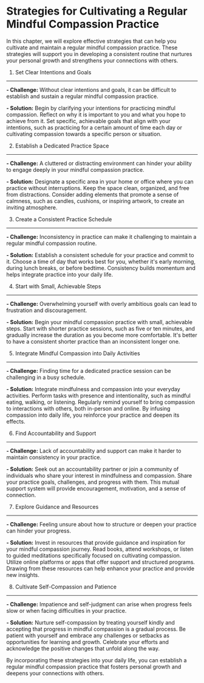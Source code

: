 Strategies for Cultivating a Regular Mindful Compassion Practice
===========================================================================

In this chapter, we will explore effective strategies that can help you cultivate and maintain a regular mindful compassion practice. These strategies will support you in developing a consistent routine that nurtures your personal growth and strengthens your connections with others.

1. Set Clear Intentions and Goals
---------------------------------

**- Challenge:** Without clear intentions and goals, it can be difficult to establish and sustain a regular mindful compassion practice.

**- Solution:** Begin by clarifying your intentions for practicing mindful compassion. Reflect on why it is important to you and what you hope to achieve from it. Set specific, achievable goals that align with your intentions, such as practicing for a certain amount of time each day or cultivating compassion towards a specific person or situation.

2. Establish a Dedicated Practice Space
---------------------------------------

**- Challenge:** A cluttered or distracting environment can hinder your ability to engage deeply in your mindful compassion practice.

**- Solution:** Designate a specific area in your home or office where you can practice without interruptions. Keep the space clean, organized, and free from distractions. Consider adding elements that promote a sense of calmness, such as candles, cushions, or inspiring artwork, to create an inviting atmosphere.

3. Create a Consistent Practice Schedule
----------------------------------------

**- Challenge:** Inconsistency in practice can make it challenging to maintain a regular mindful compassion routine.

**- Solution:** Establish a consistent schedule for your practice and commit to it. Choose a time of day that works best for you, whether it's early morning, during lunch breaks, or before bedtime. Consistency builds momentum and helps integrate practice into your daily life.

4. Start with Small, Achievable Steps
-------------------------------------

**- Challenge:** Overwhelming yourself with overly ambitious goals can lead to frustration and discouragement.

**- Solution:** Begin your mindful compassion practice with small, achievable steps. Start with shorter practice sessions, such as five or ten minutes, and gradually increase the duration as you become more comfortable. It's better to have a consistent shorter practice than an inconsistent longer one.

5. Integrate Mindful Compassion into Daily Activities
-----------------------------------------------------

**- Challenge:** Finding time for a dedicated practice session can be challenging in a busy schedule.

**- Solution:** Integrate mindfulness and compassion into your everyday activities. Perform tasks with presence and intentionality, such as mindful eating, walking, or listening. Regularly remind yourself to bring compassion to interactions with others, both in-person and online. By infusing compassion into daily life, you reinforce your practice and deepen its effects.

6. Find Accountability and Support
----------------------------------

**- Challenge:** Lack of accountability and support can make it harder to maintain consistency in your practice.

**- Solution:** Seek out an accountability partner or join a community of individuals who share your interest in mindfulness and compassion. Share your practice goals, challenges, and progress with them. This mutual support system will provide encouragement, motivation, and a sense of connection.

7. Explore Guidance and Resources
---------------------------------

**- Challenge:** Feeling unsure about how to structure or deepen your practice can hinder your progress.

**- Solution:** Invest in resources that provide guidance and inspiration for your mindful compassion journey. Read books, attend workshops, or listen to guided meditations specifically focused on cultivating compassion. Utilize online platforms or apps that offer support and structured programs. Drawing from these resources can help enhance your practice and provide new insights.

8. Cultivate Self-Compassion and Patience
-----------------------------------------

**- Challenge:** Impatience and self-judgment can arise when progress feels slow or when facing difficulties in your practice.

**- Solution:** Nurture self-compassion by treating yourself kindly and accepting that progress in mindful compassion is a gradual process. Be patient with yourself and embrace any challenges or setbacks as opportunities for learning and growth. Celebrate your efforts and acknowledge the positive changes that unfold along the way.

By incorporating these strategies into your daily life, you can establish a regular mindful compassion practice that fosters personal growth and deepens your connections with others.

